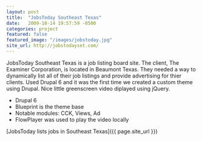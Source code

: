 ```yaml
---
layout: post
title:  "JobsToday Southeast Texas"
date:   2009-10-14 19:57:59 -0500
categories: project
featured: false
featured_image: "/images/jobstoday.jpg"
site_url: http://jobstodayset.com/
---
```

JobsToday Southeast Texas is a job listing board site. The client, The Examiner Corporation, is located in Beaumont Texas. They needed a way to dynamically list all of their job listings and provide advertising for thier clients. Used Drupal 6 and it was the first time we created a custom theme using Drupal. Nice little greenscreen video diplayed using jQuery.

* Drupal 6
* Blueprint is the theme base
* Notable modules: CCK, Views, Ad
* FlowPlayer was used to play the video locally

[JobsToday lists jobs in Southeast Texas]({{ page.site_url }})